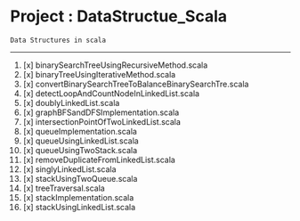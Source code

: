 # Project : DataStructue_Scala
    Data Structures in scala
---------------------------------------------------

1. [x] binarySearchTreeUsingRecursiveMethod.scala
2. [x] binaryTreeUsingIterativeMethod.scala
3. [x] convertBinarySearchTreeToBalanceBinarySearchTre.scala
4. [x] detectLoopAndCountNodeInLinkedList.scala
5. [x] doublyLinkedList.scala
6. [x] graphBFSandDFSImplementation.scala
7. [x] intersectionPointOfTwoLinkedList.scala
8. [x] queueImplementation.scala
9. [x] queueUsingLinkedList.scala
10. [x] queueUsingTwoStack.scala
11. [x] removeDuplicateFromLinkedList.scala
12. [x] singlyLinkedList.scala
13. [x] stackUsingTwoQueue.scala
14. [x] treeTraversal.scala
15. [x] stackImplementation.scala
16. [x] stackUsingLinkedList.scala
